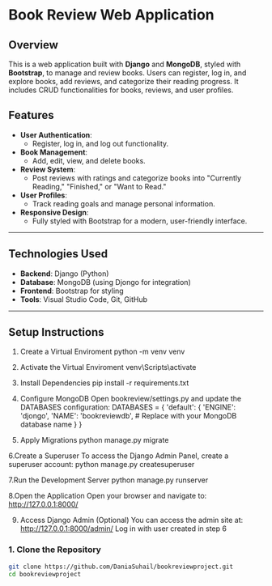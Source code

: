 # Book Review Web Application

## Overview
This is a web application built with **Django** and **MongoDB**, styled with **Bootstrap**, to manage and review books. Users can register, log in, and explore books, add reviews, and categorize their reading progress. It includes CRUD functionalities for books, reviews, and user profiles.

## Features
- **User Authentication**:
  - Register, log in, and log out functionality.
- **Book Management**:
  - Add, edit, view, and delete books.
- **Review System**:
  - Post reviews with ratings and categorize books into "Currently Reading," "Finished," or "Want to Read."
- **User Profiles**:
  - Track reading goals and manage personal information.
- **Responsive Design**:
  - Fully styled with Bootstrap for a modern, user-friendly interface.

---

## **Technologies Used**
- **Backend**: Django (Python)
- **Database**: MongoDB (using Djongo for integration)
- **Frontend**: Bootstrap for styling
- **Tools**: Visual Studio Code, Git, GitHub

---

## **Setup Instructions**
1. Create a Virtual Enviroment
   python -m venv venv

2. Activate the Virtual Enviroment
   venv\Scripts\activate

3. Install Dependencies
   pip install -r requirements.txt

4. Configure MongoDB
Open bookreview/settings.py and update the DATABASES configuration:
DATABASES = {
    'default': {
        'ENGINE': 'djongo',
        'NAME': 'bookreviewdb',  # Replace with your MongoDB database name
    }
}

5. Apply Migrations
   python manage.py migrate

6.Create a Superuser
  To access the Django Admin Panel, create a superuser account:
  python manage.py createsuperuser

 7.Run the Development Server
   python manage.py runserver

 8.Open the Application
   Open your browser and navigate to:
   http://127.0.0.1:8000/

9. Access Django Admin (Optional)
    You can access the admin site at:
    http://127.0.0.1:8000/admin/
   Log in with user created in step 6


### **1. Clone the Repository**
```bash
git clone https://github.com/DaniaSuhail/bookreviewproject.git
cd bookreviewproject

